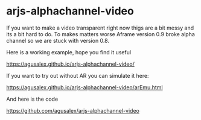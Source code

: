 # arjs-alphachannel-video
If you want to make a video transparent right now thigs are a bit messy and its a bit hard to do. To makes matters worse Aframe version 0.9 broke alpha channel so we are stuck with version 0.8.

Here is a working example, hope you find it useful

https://agusalex.github.io/arjs-alphachannel-video/

If you want to try out without AR you can simulate it here:

https://agusalex.github.io/arjs-alphachannel-video/arEmu.html

And here is the code

https://github.com/agusalex/arjs-alphachannel-video

